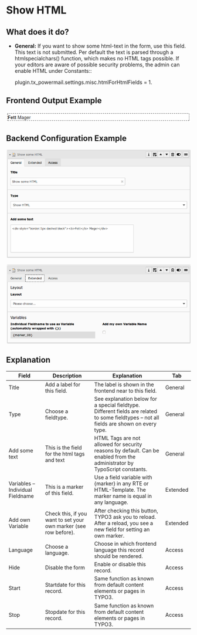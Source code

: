 # Show HTML

## What does it do?

- **General:** If you want to show some html-text in the form, use this field. This text is not submitted. Per default the text is parsed through a htmlspecialchars() function, which makes no HTML tags possible.
 If your editors are aware of possible security problems, the admin can enable HTML under Constants:: 

  plugin.tx_powermail.settings.misc.htmlForHtmlFields = 1. 

## Frontend Output Example

![example_field_html](../Images/example_field_html.png)

## Backend Configuration Example

![record_field_html_tab1](../Images/record_field_html_tab1.png)

![record_field_html_tab2](../Images/record_field_html_tab2.png)

## Explanation

| Field | Description | Explanation | Tab |
|------------------------------------|-----------------------------------------------------------------------------------|--------------------------------------------------------------------------------------------------------------------------------------------------------------------------------------------------------------------------|----------|
| Title | Add a label for this field. | The label is shown in the frontend near to this field. | General |
| Type | Choose a fieldtype. | See explanation below for a special fieldtype. Different fields are  related to some fieldtypes – not all fields are shown on every type. | General |
| Add some text | This is the field for the html tags and text | HTML Tags are not allowed for security reasons by default. Can be enabled from the administrator by TypoScript constants. | General |
| Variables – Individual Fieldname | This is a marker of this field. | Use a field variable with {marker} in any RTE or HTML-Template. The marker name is equal in any language. | Extended |
| Add own Variable | Check this, if you want to set your own marker (see row before). | After checking this button, TYPO3 ask you to reload. After a reload, you see a new field for setting an own marker. | Extended |
| Language | Choose a language. | Choose in which frontend language this record should be rendered. | Access |
| Hide | Disable the form | Enable or disable this record. | Access |
| Start | Startdate for this record. | Same function as known from default content elements or pages in TYPO3. | Access |
| Stop | Stopdate for this record. | Same function as known from default content elements or pages in TYPO3. | Access |
